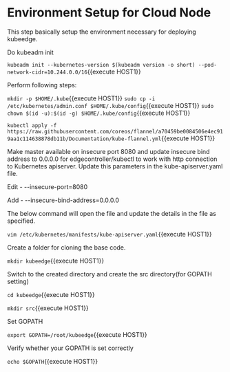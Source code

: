 # Environment Setup for Cloud Node

This step basically setup the environment necessary for deploying kubeedge.

Do kubeadm init

`kubeadm init --kubernetes-version $(kubeadm version -o short) --pod-network-cidr=10.244.0.0/16`{{execute HOST1}}

Perform following steps:

`mkdir -p $HOME/.kube`{{execute HOST1}}
`sudo cp -i /etc/kubernetes/admin.conf $HOME/.kube/config`{{execute HOST1}}
`sudo chown $(id -u):$(id -g) $HOME/.kube/config`{{execute HOST1}}

`kubectl apply -f https://raw.githubusercontent.com/coreos/flannel/a70459be0084506e4ec919aa1c114638878db11b/Documentation/kube-flannel.yml`{{execute HOST1}}
 


Make master available on insecure port 8080 and update insecure bind address to 
0.0.0.0 for edgecontroller/kubectl to work with http connection to Kubernetes apiserver. 
Update this parameters in the kube-apiserver.yaml file.

Edit - --insecure-port=8080

Add - --insecure-bind-address=0.0.0.0

The below command will open the file and update the details in the file as specified.

`vim /etc/kubernetes/manifests/kube-apiserver.yaml`{{execute HOST1}}

Create a folder for cloning the base code.

`mkdir kubeedge`{{execute HOST1}}

Switch to the created directory and create the src directory(for GOPATH setting)

`cd kubeedge`{{execute HOST1}}

`mkdir src`{{execute HOST1}}

Set GOPATH

`export GOPATH=/root/kubeedge`{{execute HOST1}}

Verify whether your GOPATH is set correctly

`echo $GOPATH`{{execute HOST1}}


